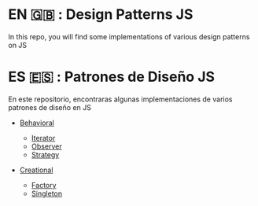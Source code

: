 # EN :uk: : Design Patterns JS 

In this repo, you will find some implementations of various design patterns on JS
    
# ES :es: : Patrones de Diseño JS

En este repositorio, encontraras algunas implementaciones de varios patrones de diseño en JS


- [Behavioral](https://github.com/JoshuaPCruz/Design-Patterns-JS/tree/master/Behavioral)

    - [Iterator](https://github.com/JoshuaPCruz/Design-Patterns-JS/blob/master/Behavioral/iterator.js)
    - [Observer](https://github.com/JoshuaPCruz/Design-Patterns-JS/blob/master/Behavioral/observer.js)
    - [Strategy](https://github.com/JoshuaPCruz/Design-Patterns-JS/blob/master/Behavioral/strategy.js)

- [Creational](https://github.com/JoshuaPCruz/Design-Patterns-JS/tree/master/Behavioral)

    - [Factory](https://github.com/JoshuaPCruz/Design-Patterns-JS/blob/master/Behavioral/iterator.js)
    - [Singleton](https://github.com/JoshuaPCruz/Design-Patterns-JS/blob/master/Behavioral/observer.js)

